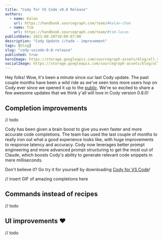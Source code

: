 ```yaml
---
title: "Cody for VS Code v0.8 Release"
authors:
  - name: Kalan
    url: https://handbook.sourcegraph.com/team/#kalan-chan
  - name: Tim
    url: https://handbook.sourcegraph.com/team/#tim-lucas
publishDate: 2023-08-20T10:00-07:00
description: "Cody Update //todo - improvement"
tags: [blog]
slug: "cody-vscode-0-8-release"
published: true
heroImage: https://storage.googleapis.com/sourcegraph-assets/blog/all-you-need-is-cody/all-you-need-is-cody.png
socialImage: https://storage.googleapis.com/sourcegraph-assets/blog/all-you-need-is-cody/all-you-need-is-cody.png
---
```


Hey folks! Wow, it's been a minute since our last Cody update. The past couple months have been a wild ride as we've seen tons more users hop on Cody ever since we opened it up to the [public](https://about.sourcegraph.com/blog/cody-for-open-source). We're so excited to share a few awesome updates that we think y'all will love in Cody version 0.8.0!


## Completion improvements
// todo

Cody has been given a brain boost to give you even faster and more accurate code completions. The team has used the last couple of months to really iron out what a good experience looks like, with huge improvements to response latency and accuracy. Cody now leverages better prompt engineering and more advanced prompt structuring to get the most out of Claude, which boosts Cody's ability to generate relevant code snippets in mere milliseconds. 

Don't believe it? Go try it for yourself by downloading [Cody for VS Code](https://marketplace.visualstudio.com/items?itemName=sourcegraph.cody-ai)!

// insert GIF of amazing completions here



## Commands instead of recipes
// todo

## UI improvements :heart:
// todo